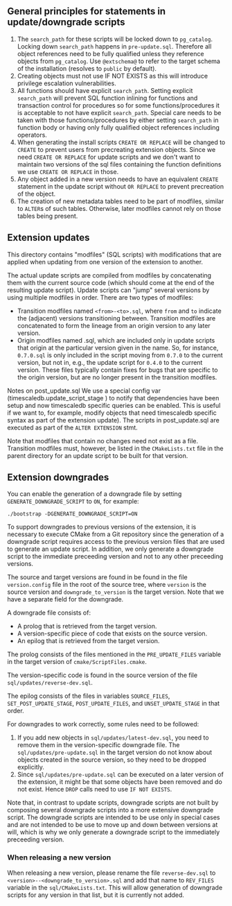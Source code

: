 ## General principles for statements in update/downgrade scripts

1. The `search_path` for these scripts will be locked down to
  `pg_catalog`. Locking down `search_path` happens in `pre-update.sql`.
  Therefore all object references need to be fully qualified unless
  they reference objects from `pg_catalog`. Use `@extschema@` to refer
  to the target schema of the installation (resolves to `public` by
  default).
2. Creating objects must not use IF NOT EXISTS as this will
  introduce privilege escalation vulnerabilities.
3. All functions should have explicit `search_path`. Setting explicit
  `search_path` will prevent SQL function inlining for functions and
  transaction control for procedures so for some functions/procedures
  it is acceptable to not have explicit `search_path`. Special care
  needs to be taken with those functions/procedures by either setting
  `search_path` in function body or having only fully qualified object
  references including operators.
4. When generating the install scripts `CREATE OR REPLACE` will be
  changed to `CREATE` to prevent users from precreating extension
  objects. Since we need `CREATE OR REPLACE` for update scripts and
  we don't want to maintain two versions of the sql files containing
  the function definitions we use `CREATE OR REPLACE` in those.
5. Any object added in a new version needs to have an equivalent
  `CREATE` statement in the update script without `OR REPLACE` to
  prevent precreation of the object.
6. The creation of new metadata tables need to be part of modfiles,
   similar to `ALTER`s of such tables. Otherwise, later modfiles
   cannot rely on those tables being present.

## Extension updates

This directory contains "modfiles" (SQL scripts) with modifications
that are applied when updating from one version of the extension to
another.

The actual update scripts are compiled from modfiles by concatenating
them with the current source code (which should come at the end of the
resulting update script). Update scripts can "jump" several versions
by using multiple modfiles in order. There are two types of modfiles:

* Transition modfiles named `<from>-<to>.sql`, where `from` and `to`
  indicate the (adjacent) versions transitioning between. Transition
  modfiles are concatenated to form the lineage from an origin version
  to any later version.
* Origin modfiles named <version>.sql, which are included only in
  update scripts that origin at the particular version given in the
  name. So, for instance, `0.7.0.sql` is only included in the script
  moving from `0.7.0` to the current version, but not in, e.g., the
  update script for `0.4.0` to the current version. These files
  typically contain fixes for bugs that are specific to the origin
  version, but are no longer present in the transition modfiles.

Notes on post_update.sql
   We use a special config var (timescaledb.update_script_stage )
to notify that dependencies have been setup and now timescaledb
specific queries can be enabled. This is useful if we want to,
for example, modify objects that need timescaledb specific syntax as
part of the extension update).
The scripts in post_update.sql are executed as part of the `ALTER
EXTENSION` stmt.

Note that modfiles that contain no changes need not exist as a
file. Transition modfiles must, however, be listed in the
`CMakeLists.txt` file in the parent directory for an update script to
be built for that version.

## Extension downgrades

You can enable the generation of a downgrade file by setting
`GENERATE_DOWNGRADE_SCRIPT` to `ON`, for example:

```
./bootstrap -DGENERATE_DOWNGRADE_SCRIPT=ON
```

To support downgrades to previous versions of the extension, it is
necessary to execute CMake from a Git repository since the generation
of a downgrade script requires access to the previous version files
that are used to generate an update script. In addition, we only
generate a downgrade script to the immediate preceeding version and
not to any other preceeding versions.

The source and target versions are found in be found in the file
`version.config` file in the root of the source tree, where `version`
is the source version and `downgrade_to_version` is the target
version. Note that we have a separate field for the downgrade.

A downgrade file consists of:
- A prolog that is retrieved from the target version.
- A version-specific piece of code that exists on the source version.
- An epilog that is retrieved from the target version.

The prolog consists of the files mentioned in the `PRE_UPDATE_FILES`
variable in the target version of `cmake/ScriptFiles.cmake`.

The version-specific code is found in the source version of the file
`sql/updates/reverse-dev.sql`.

The epilog consists of the files in variables `SOURCE_FILES`,
`SET_POST_UPDATE_STAGE`, `POST_UPDATE_FILES`, and `UNSET_UPDATE_STAGE`
in that order.

For downgrades to work correctly, some rules need to be followed:

1. If you add new objects in `sql/updates/latest-dev.sql`, you need to
   remove them in the version-specific downgrade file. The
   `sql/updates/pre-update.sql` in the target version do not know
   about objects created in the source version, so they need to be
   dropped explicitly.
2. Since `sql/updates/pre-update.sql` can be executed on a later
   version of the extension, it might be that some objects have been
   removed and do not exist. Hence `DROP` calls need to use `IF NOT
   EXISTS`.

Note that, in contrast to update scripts, downgrade scripts are not
built by composing several downgrade scripts into a more extensive
downgrade script. The downgrade scripts are intended to be use only in
special cases and are not intended to be use to move up and down
between versions at will, which is why we only generate a downgrade
script to the immediately preceeding version.

### When releasing a new version

When releasing a new version, please rename the file `reverse-dev.sql`
to `<version>--<downgrade_to_version>.sql` and add that name to
`REV_FILES` variable in the `sql/CMakeLists.txt`. This will allow
generation of downgrade scripts for any version in that list, but it
is currently not added.
